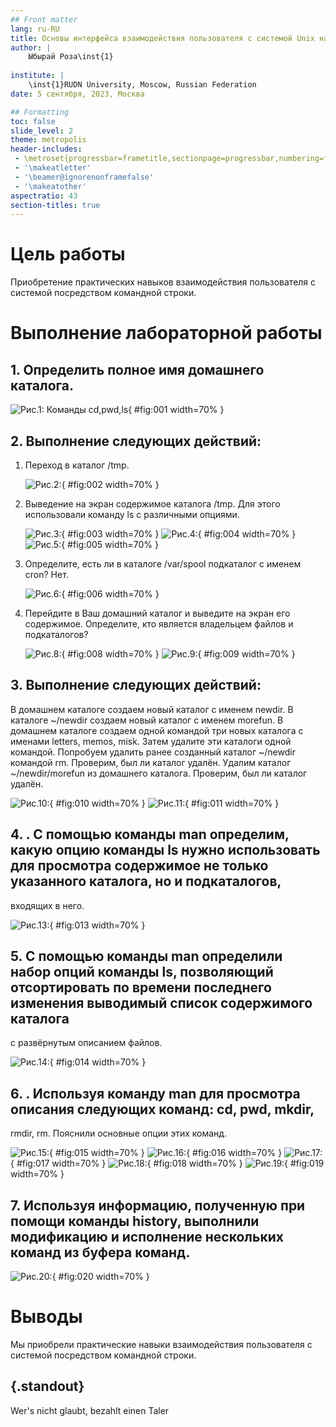 ```yaml
---
## Front matter
lang: ru-RU
title: Основы интерфейса взаимодействия пользователя с системой Unix на уровне командной строки
author: |
	Ыбырай Роза\inst{1}
	
institute: |
	\inst{1}RUDN University, Moscow, Russian Federation
date: 5 сентября, 2023, Москва

## Formatting
toc: false
slide_level: 2
theme: metropolis
header-includes: 
 - \metroset{progressbar=frametitle,sectionpage=progressbar,numbering=fraction}
 - '\makeatletter'
 - '\beamer@ignorenonframefalse'
 - '\makeatother'
aspectratio: 43
section-titles: true
---
```


# Цель работы

Приобретение практических навыков взаимодействия пользователя с системой посредством командной строки.

# Выполнение лабораторной работы

## 1. Определить полное имя домашнего каталога.

![Рис.1: Команды cd,pwd,ls](image3/lab4.1.jpg){ #fig:001 width=70% }

## 2. Выполнение следующих действий:
1. Переход в каталог /tmp.

	![Рис.2: ](image3/lab4.2.jpg){ #fig:002 width=70% }

2. Выведение на экран содержимое каталога /tmp. Для этого использовали команду ls
           с различными опциями. 

	![Рис.3: ](image3/lab4.3.jpg){ #fig:003 width=70% }
	![Рис.4: ](image3/lab4.4.jpg){ #fig:004 width=70% }
	![Рис.5: ](image3/lab4.5.jpg){ #fig:005 width=70% }

3. Определите, есть ли в каталоге /var/spool подкаталог с именем cron? Нет.
    
   ![Рис.6: ](image3/lab4.6.jpg){ #fig:006 width=70% }
    
4. Перейдите в Ваш домашний каталог и выведите на экран его содержимое. Определите, кто является владельцем файлов и подкаталогов?
 
	![Рис.8: ](image3/lab4.8.jpg){ #fig:008 width=70% }
	![Рис.9: ](image3/lab4.9.jpg){ #fig:009 width=70% }

## 3. Выполнение следующих действий:
В домашнем каталоге создаем новый каталог с именем newdir. В каталоге ~/newdir создаем новый каталог с именем morefun.
    В домашнем каталоге создаем одной командой три новых каталога с именами letters, memos, misk. Затем удалите эти каталоги одной командой. Попробуем удалить ранее созданный каталог ~/newdir командой rm. Проверим,
	был ли каталог удалён. Удалим каталог ~/newdir/morefun из домашнего каталога. Проверим, был ли каталог удалён.

![Рис.10: ](image3/lab4.10.jpg){ #fig:010 width=70% }
![Рис.11: ](image3/lab4.11.jpg){ #fig:011 width=70% }

## 4. . С помощью команды man определим, какую опцию команды ls нужно использовать для просмотра содержимое не только указанного каталога, но и подкаталогов,
входящих в него.

![Рис.13: ](image3/lab4.13.jpg){ #fig:013 width=70% }

## 5. С помощью команды man определили набор опций команды ls, позволяющий отсортировать по времени последнего изменения выводимый список содержимого каталога
с развёрнутым описанием файлов.

![Рис.14: ](image3/lab4.14.jpg){ #fig:014 width=70% }

## 6. . Используя команду man для просмотра описания следующих команд: cd, pwd, mkdir,
rmdir, rm. Пояснили основные опции этих команд.

![Рис.15: ](image3/lab4.15.jpg){ #fig:015 width=70% }
	![Рис.16: ](image3/lab4.16.jpg){ #fig:016 width=70% }
	![Рис.17: ](image3/lab4.17.jpg){ #fig:017 width=70% }
	![Рис.18: ](image3/lab4.18.jpg){ #fig:018 width=70% }
	![Рис.19: ](image3/lab4.19.jpg){ #fig:019 width=70% }

## 7. Используя информацию, полученную при помощи команды history, выполнили модификацию и исполнение нескольких команд из буфера команд.
   
![Рис.20: ](image3/lab4.20.jpg){ #fig:020 width=70% }

# Выводы

Мы приобрели практические навыки взаимодействия пользователя с системой посредством командной строки.


## {.standout}

Wer's nicht glaubt, bezahlt einen Taler
